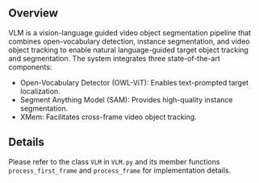 ## Overview

VLM is a vision-language guided video object segmentation pipeline that combines open-vocabulary detection, instance segmentation, and video object tracking to enable natural language-guided target object tracking and segmentation. The system integrates three state-of-the-art components:
- ​Open-Vocabulary Detector​ (OWL-ViT): Enables text-prompted target localization.
- Segment Anything Model (SAM): Provides high-quality instance segmentation.
- XMem: Facilitates cross-frame video object tracking.

## Details

Please refer to the class `VLM` in `VLM.py` and its member functions `process_first_frame` and `process_frame` for implementation details.
